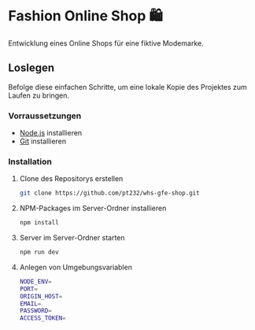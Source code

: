 # Fashion Online Shop 🛍

Entwicklung eines Online Shops für eine fiktive Modemarke.

## Loslegen

Befolge diese einfachen Schritte, um eine lokale Kopie des Projektes zum Laufen zu bringen.

### Vorraussetzungen

- [Node.js](https://nodejs.org/) installieren
- [Git](https://git-scm.com/) installieren

### Installation

1. Clone des Repositorys erstellen
   ```sh
   git clone https://github.com/pt232/whs-gfe-shop.git
   ```
2. NPM-Packages im Server-Ordner installieren
   ```sh
   npm install
   ```
3. Server im Server-Ordner starten
   ```sh
   npm run dev
   ```
4. Anlegen von Umgebungsvariablen
   ```sh
   NODE_ENV=
   PORT=
   ORIGIN_HOST=
   EMAIL=
   PASSWORD=
   ACCESS_TOKEN=
   ```
